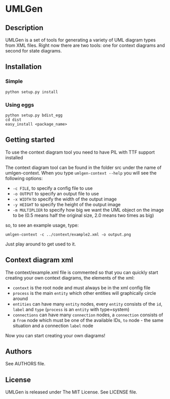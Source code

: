 UMLGen
======

Description
-----------

UMLGen is a set of tools for generating a variety of UML diagram types from XML files. Right now there are two tools: one for context diagrams
and second for state diagrams.

Installation
------------

### Simple

    python setup.py install

### Using eggs

    python setup.py bdist_egg
    cd dist
    easy_install <package_name>

Getting started
---------------

To use the context diagram tool you need to have PIL with TTF support installed

The context diagram tool can be found in the folder src under the name of umlgen-context. When you type `umlgen-context --help` you will see
the following options:
* `-c FILE`, to specify a config file to use
* `-o OUTPUT` to specify an output file to use
* `-x WIDTH` to specify the width of the output image
* `-y HEIGHT` to specify the height of the output image
* `-m MULTIPLIER` to specify how big we want the UML object on the image to be (0.5 means half the original size, 2.0 means two times as big)

so, to see an example usage, type:

`umlgen-context -c ../context/example2.xml -o output.png`

Just play around to get used to it.

Context diagram xml
-------------------

The context/example.xml file is commented so that you can quickly start creating your own context diagrams, the elements of the xml:
* `context` is the root node and must always be in the xml config file
* `process` is the main `entity` which other entities will graphically circle around
* `entities` can have many `entity` nodes, every `entity` consists of the `id`, `label` and `type` (`process` is an `entity` with type=system)
* `connections` can have many `connection` nodes, a `connection` consists of a `from` node which must be one of the available IDs, `to` node - the same situation and a connection `label` node

Now you can start creating your own diagrams!


Authors
-------

See AUTHORS file.

License
-------

UMLGen is released under The MIT License. See LICENSE file.
